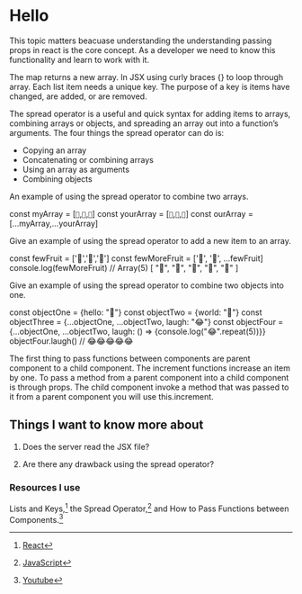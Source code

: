 # Hello

This topic matters beacuase understanding the understanding passing props in react is the core concept. As a developer we need to know this functionality and learn to work with it.

The map returns a new array. In JSX using curly braces {} to loop through array. Each list item needs a unique key. The purpose of a key is items have changed, are added, or are removed.

The spread operator is a useful and quick syntax for adding items to arrays, combining arrays or objects, and spreading an array out into a function’s arguments. The four things the spread operator can do is:

- Copying an array
- Concatenating or combining arrays
- Using an array as arguments
- Combining objects

An example of using the spread operator to combine two arrays.

const myArray = [`🤪`,`🐻`,`🎌`]
const yourArray = [`🙂`,`🤗`,`🤩`]
const ourArray = [...myArray,...yourArray]

Give an example of using the spread operator to add a new item to an array.

const fewFruit = ['🍏','🍊','🍌']
const fewMoreFruit = ['🍉', '🍍', ...fewFruit]
console.log(fewMoreFruit) // Array(5) [ "🍉", "🍍", "🍏", "🍊", "🍌" ]

Give an example of using the spread operator to combine two objects into one.

const objectOne = {hello: "🤪"}
const objectTwo = {world: "🐻"}
const objectThree = {...objectOne, ...objectTwo, laugh: "😂"}
const objectFour = {...objectOne, ...objectTwo, laugh: () => {console.log("😂".repeat(5))}}
objectFour.laugh() // 😂😂😂😂😂

The first thing to pass functions between components are parent component to a child component. The increment functions increase an item by one. To pass a method from a parent component into a child component is through props. The child component invoke a method that was passed to it from a parent component you will use this.increment.

## Things I want to know more about

1. Does the server read the JSX file?

2. Are there any drawback using the spread operator?

### Resources I use

Lists and Keys,[^1] the Spread Operator,[^note] and How to Pass Functions between Components.[^skill]

[^1]: [React](https://legacy.reactjs.org/docs/lists-and-keys.html)
[^note]: [JavaScript](https://medium.com/coding-at-dawn/how-to-use-the-spread-operator-in-javascript-b9e4a8b06fab)
[^skill]: [Youtube](https://www.youtube.com/watch?v=c05OL7XbwXU)

